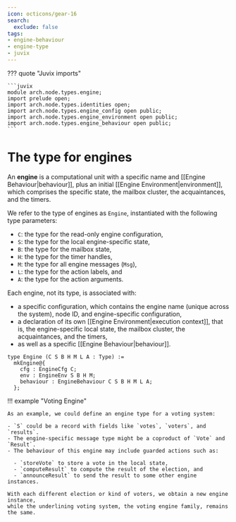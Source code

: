 ```yaml
---
icon: octicons/gear-16
search:
  exclude: false
tags:
- engine-behaviour
- engine-type
- juvix
---
```


??? quote "Juvix imports"

    ```juvix
    module arch.node.types.engine;
    import prelude open;
    import arch.node.types.identities open;
    import arch.node.types.engine_config open public;
    import arch.node.types.engine_environment open public;
    import arch.node.types.engine_behaviour open public;
    ```

# The type for engines

An **engine** is a computational unit with a specific name and [[Engine Behaviour|behaviour]],
plus an initial [[Engine Environment|environment]],
which comprises the specific state, the mailbox cluster,
the acquaintances, and the timers.

We refer to the type of engines as `Engine`,
instantiated with the following type parameters:

- `C`: the type for the read-only engine configuration,
- `S`: the type for the local engine-specific state,
- `B`: the type for the mailbox state,
- `H`: the type for the timer handles,
- `M`: the type for all engine messages (`Msg`),
- `L`: the type for the action labels, and
- `A`: the type for the action arguments.

Each engine, not its type, is associated with:

- a specific configuration, which contains the engine name (unique across the system), node ID, and engine-specific configuration,
- a declaration of its own [[Engine Environment|execution context]], that is,
  the engine-specific local state, the mailbox cluster, the acquaintances, and the timers,
- as well as a specific [[Engine Behaviour|behaviour]].

```juvix
type Engine (C S B H M L A : Type) :=
  mkEngine@{
    cfg : EngineCfg C;
    env : EngineEnv S B H M;
    behaviour : EngineBehaviour C S B H M L A;
  };
```

!!! example "Voting Engine"

    As an example, we could define an engine type for a voting system:

    - `S` could be a record with fields like `votes`, `voters`, and `results`.
    - The engine-specific message type might be a coproduct of `Vote` and `Result`.
    - The behaviour of this engine may include guarded actions such as:

      - `storeVote` to store a vote in the local state,
      - `computeResult` to compute the result of the election, and
      - `announceResult` to send the result to some other engine instances.

    With each different election or kind of voters, we obtain a new engine instance,
    while the underlining voting system, the voting engine family, remains the same.
